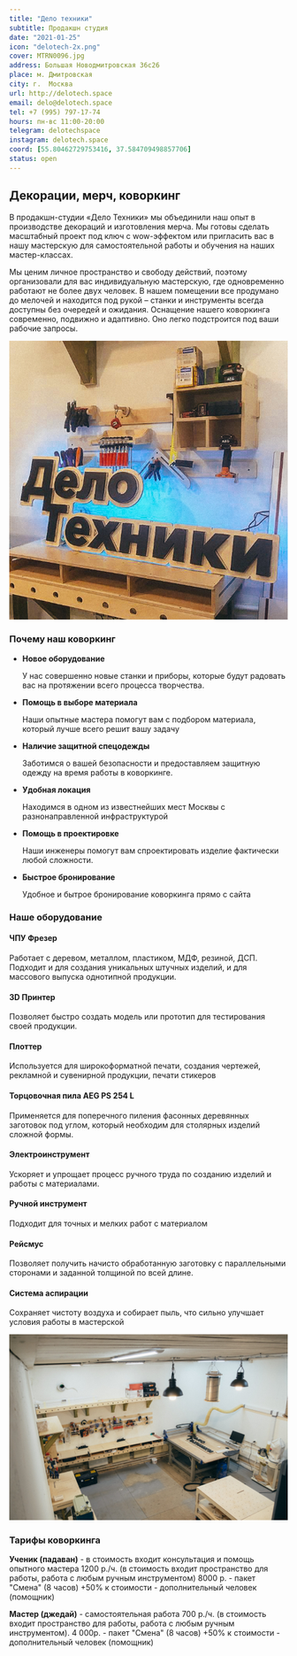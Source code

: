 ```yaml
---
title: "Дело техники"
subtitle: Продакшн студия
date: "2021-01-25"
icon: "delotech-2x.png"
cover: MTRN0096.jpg
address: Большая Новодмитровская 36c26
place: м. Дмитровская
city: г.  Москва
url: http://delotech.space
email: delo@delotech.space
tel: +7 (995) 797-17-74
hours: пн-вс 11:00-20:00
telegram: delotechspace
instagram: delotech.space
coord: [55.80462729753416, 37.584709498857706]
status: open
---
```


## Декорации, мерч, коворкинг

В продакшн-студии «Дело Техники» мы объединили наш опыт в производстве декораций и изготовления мерча. Мы готовы сделать масштабный проект под ключ с wow-эффектом или пригласить вас в нашу мастерскую для самостоятельной работы и обучения на наших мастер-классах.

Мы ценим личное пространство и свободу действий, поэтому организовали для вас индивидуальную мастерскую, где одновременно работают не более двух человек. В нашем помещении все продумано до мелочей и находится под рукой – станки и инструменты всегда доступны без очередей и ожидания. Оснащение нашего коворкинга современно, подвижно и адаптивно. Оно легко подстроится под ваши рабочие запросы.

![](./photo_2021-01-29_161.jpg)

### Почему наш коворкинг

- **Новое оборудование**

  У нас совершенно новые станки и приборы, которые будут радовать вас на протяжении всего процесса творчества.

- **Помощь в выборе материала**

  Наши опытные мастера помогут вам с подбором материала, который лучше всего решит вашу задачу

- **Наличие защитной спецодежды**

  Заботимся о вашей безопасности и предоставляем защитную одежду на время работы в коворкинге.

- **Удобная локация**

  Находимся в одном из известнейших мест Москвы с разнонаправленной инфраструктурой

- **Помощь в проектировке**

  Наши инженеры помогут вам спроектировать изделие фактически любой сложности.

- **Быстрое бронирование**

  Удобное и бытрое бронирование коворкинга прямо с сайта

### Наше оборудование

#### ЧПУ Фрезер

Работает с деревом, металлом, пластиком, МДФ, резиной, ДСП. Подходит и для создания уникальных штучных изделий, и для массового выпуска однотипной продукции.

#### 3D Принтер

Позволяет быстро создать модель или прототип для тестирования своей продукции.

#### Плоттер

Используется для широкоформатной печати, создания чертежей, рекламной и сувенирной продукции, печати стикеров

#### Торцовочная пила AEG PS 254 L

Применяется для поперечного пиления фасонных деревянных заготовок под углом, который необходим для столярных изделий сложной формы.

#### Электроинструмент

Ускоряет и упрощает процесс ручного труда по созданию изделий и работы с материалами.

#### Ручной инструмент

Подходит для точных и мелких работ с материалом

#### Рейсмус

Позволяет получить начисто обработанную заготовку с параллельными сторонами и заданной толщиной по всей длине.

#### Система аспирации

Сохраняет чистоту воздуха и собирает пыль, что сильно улучшает условия работы в мастерской

![](./MTRN0105.jpg)

### Тарифы коворкинга

**Ученик (падаван)** - в стоимость входит консультация и помощь опытного мастера 1200 р./ч. (в стоимость входит пространство для работы, работа с любым ручным инструментом) 8000 р. - пакет "Смена" (8 часов) +50% к стоимости - дополнительный человек (помощник)

**Мастер (джедай)** - самостоятельная работа 700 р./ч. (в стоимость входит пространство для работы, работа с любым ручным инструментом). 4 000р. - пакет "Смена" (8 часов) +50% к стоимости - дополнительный человек (помощник)
